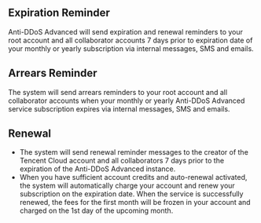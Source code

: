 ## Expiration Reminder
Anti-DDoS Advanced will send expiration and renewal reminders to your root account and all collaborator accounts 7 days prior to expiration date of your monthly or yearly subscription via internal messages, SMS and emails.

## Arrears Reminder
The system will send arrears reminders to your root account and all collaborator accounts when your monthly or yearly Anti-DDoS Advanced service subscription expires via internal messages, SMS and emails.

## Renewal
- The system will send renewal reminder messages to the creator of the Tencent Cloud account and all collaborators 7 days prior to the expiration of the Anti-DDoS Advanced instance.
- When you have sufficient account credits and auto-renewal activated, the system will automatically charge your account and renew your subscription on the expiration date. When the service is successfully renewed, the fees for the first month will be frozen in your account and charged on the 1st day of the upcoming month. 

